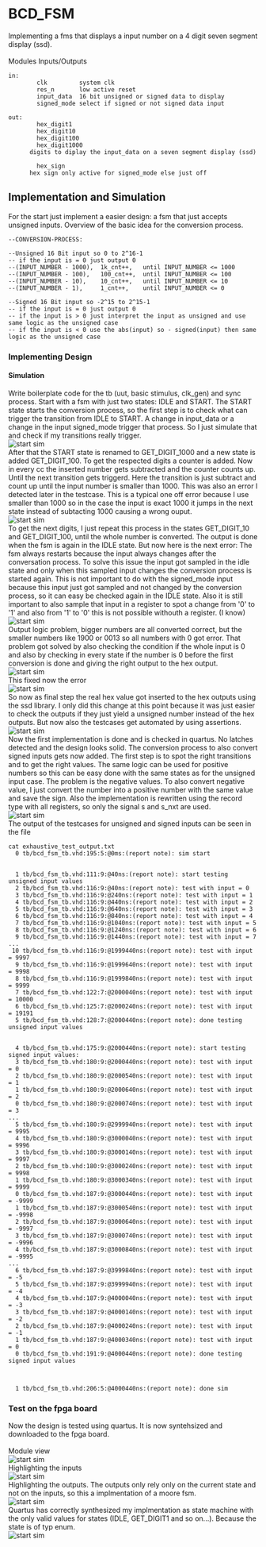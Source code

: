 # BCD_FSM
Implementing a fms that displays a input number on a 4 digit seven segment display (ssd).
<br > <br >
Modules Inputs/Outputs
```
in:
		clk         system clk
		res_n       low active reset
		input_data  16 bit unsigned or signed data to display
		signed_mode select if signed or not signed data input

out:
		hex_digit1
		hex_digit10
		hex_digit100
		hex_digit1000
      digits to diplay the input_data on a seven segment display (ssd)

		hex_sign
      hex sign only active for signed_mode else just off
```

## Implementation and Simulation
For the start just implement a easier design: a fsm that just accepts unsigned inputs.
Overview of the basic idea for the conversion process.
```
--CONVERSION-PROCESS:

--Unsigned 16 Bit input so 0 to 2^16-1
-- if the input is = 0 just output 0
--(INPUT_NUMBER - 1000),  1k_cnt++,   until INPUT_NUMBER <= 1000
--(INPUT_NUMBER - 100),   100_cnt++,  until INPUT_NUMBER <= 100
--(INPUT_NUMBER - 10),    10_cnt++,   until INPUT_NUMBER <= 10
--(INPUT_NUMBER - 1),     1_cnt++,    until INPUT_NUMBER <= 0

--Signed 16 Bit input so -2^15 to 2^15-1
-- if the input is = 0 just output 0
-- if the input is > 0 just interpret the input as unsigned and use same logic as the unsigned case
-- if the input is < 0 use the abs(input) so - signed(input) then same logic as the unsigned case
```
### Implementing Design
#### Simulation
Write boilerplate code for the tb (uut, basic stimulus, clk_gen) and sync process. Start with a fsm with just two states: IDLE and START. The START state starts the conversion process, so the first step is to check what can trigger the transition from IDLE to START. A change in input_data or a change in the input signed_mode trigger that process. So I just simulate that and check if my transitions really trigger.
<br>
![start sim ](./img/first_sim.png)
<br>
After that the START state is renamed to GET_DIGIT_1000 and a new state is added GET_DIGIT_100. To get the respected digits a counter is added. Now in every cc the inserted number gets subtracted and the counter counts up. Until the next transition gets triggerd. Here the transition is just subtract and count up until the input number is smaller than 1000. This was also an error I detected later in the testcase. This is a typical one off error because I use smaller than 1000 so in the case the input is exact 1000 it jumps in the next state instead of subtacting 1000 causing a wrong ouput.
<br>
![start sim ](./img/sim_get_first1000.png)
<br>
To get the next digits, I just repeat this process in the states GET_DIGIT_10 and GET_DIGIT_100, until the whole number is converted. The output is done when the fsm is again in the IDLE state. But now here is the next error: The fsm always restarts because the input always changes after the conversation process. To solve this issue the input got sampled in the idle state and only when this sampled input changes the conversion process is started again. This is not important to do with the signed_mode input because this input just got sampled and not changed by the conversion process, so it can easy be checked again in the IDLE state. Also it is still important to also sample that input in a register to spot a change from '0' to '1' and also from '1' to '0' this is not possible withouth a register. (I know)
<br>
![start sim ](./img/sim_start_conversation_only_if_input_changes.png)
<br>
Output logic problem, bigger numbers are all converted correct, but the smaller numbers like 1900 or 0013 so all numbers with 0 got error. That problem got solved by also checking the condition if the whole input is 0 and also by checking in every state if the number is 0 before the first conversion is done and giving the right output to the hex output.
<br>
![start sim ](./img/sim_output_logic.png)
<br>
This fixed now the error
<br>
![start sim ](./img/sim_removing_bug.png)
<br>
So now as final step the real hex value got inserted to the hex outputs using the ssd library. I only did this change at this point because it was just easier to check the outputs if they just yield a unsigned number instead of the hex outputs. But now also the testcases get automated by using assertions.
<br>
![start sim ](./img/sim_rewrite_output_to_use_to_segs.png)
<br>
Now the first implementation is done and is checked in quartus. No latches detected and the
design looks solid. The conversion process to also convert signed inputs gets now added. The first step is to spot the right transitions and to get the right values. The same logic can be used for positive numbers so this can be easy done with the same states as for the unsigned input case. The problem is the negative values. To also convert negative value, I just convert the number into a positive number with the same value and save the sign. Also the implementation is rewritten using the record type with all registers, so only the signal s and s_nxt are used.
<br>
![start sim ](./img/sim_convert_sign.png)
<br>
The output of the testcases for unsigned and signed inputs can be seen in the file
```
cat exhaustive_test_output.txt
  0 tb/bcd_fsm_tb.vhd:195:5:@0ms:(report note): sim start


  1 tb/bcd_fsm_tb.vhd:111:9:@40ns:(report note): start testing unsigned input values
  2 tb/bcd_fsm_tb.vhd:116:9:@40ns:(report note): test with input = 0
  3 tb/bcd_fsm_tb.vhd:116:9:@240ns:(report note): test with input = 1
  4 tb/bcd_fsm_tb.vhd:116:9:@440ns:(report note): test with input = 2
  5 tb/bcd_fsm_tb.vhd:116:9:@640ns:(report note): test with input = 3
  6 tb/bcd_fsm_tb.vhd:116:9:@840ns:(report note): test with input = 4
  7 tb/bcd_fsm_tb.vhd:116:9:@1040ns:(report note): test with input = 5
  8 tb/bcd_fsm_tb.vhd:116:9:@1240ns:(report note): test with input = 6
  9 tb/bcd_fsm_tb.vhd:116:9:@1440ns:(report note): test with input = 7
...
 10 tb/bcd_fsm_tb.vhd:116:9:@1999440ns:(report note): test with input = 9997
  9 tb/bcd_fsm_tb.vhd:116:9:@1999640ns:(report note): test with input = 9998
  8 tb/bcd_fsm_tb.vhd:116:9:@1999840ns:(report note): test with input = 9999
  7 tb/bcd_fsm_tb.vhd:122:7:@2000040ns:(report note): test with input = 10000
  6 tb/bcd_fsm_tb.vhd:125:7:@2000240ns:(report note): test with input = 19191
  5 tb/bcd_fsm_tb.vhd:128:7:@2000440ns:(report note): done testing unsigned input values


  4 tb/bcd_fsm_tb.vhd:175:9:@2000440ns:(report note): start testing signed input values:
  3 tb/bcd_fsm_tb.vhd:180:9:@2000440ns:(report note): test with input = 0
  2 tb/bcd_fsm_tb.vhd:180:9:@2000540ns:(report note): test with input = 1
  1 tb/bcd_fsm_tb.vhd:180:9:@2000640ns:(report note): test with input = 2
  0 tb/bcd_fsm_tb.vhd:180:9:@2000740ns:(report note): test with input = 3
...
  5 tb/bcd_fsm_tb.vhd:180:9:@2999940ns:(report note): test with input = 9995
  4 tb/bcd_fsm_tb.vhd:180:9:@3000040ns:(report note): test with input = 9996
  3 tb/bcd_fsm_tb.vhd:180:9:@3000140ns:(report note): test with input = 9997
  2 tb/bcd_fsm_tb.vhd:180:9:@3000240ns:(report note): test with input = 9998
  1 tb/bcd_fsm_tb.vhd:180:9:@3000340ns:(report note): test with input = 9999
  0 tb/bcd_fsm_tb.vhd:187:9:@3000440ns:(report note): test with input = -9999
  1 tb/bcd_fsm_tb.vhd:187:9:@3000540ns:(report note): test with input = -9998
  2 tb/bcd_fsm_tb.vhd:187:9:@3000640ns:(report note): test with input = -9997
  3 tb/bcd_fsm_tb.vhd:187:9:@3000740ns:(report note): test with input = -9996
  4 tb/bcd_fsm_tb.vhd:187:9:@3000840ns:(report note): test with input = -9995
...
  6 tb/bcd_fsm_tb.vhd:187:9:@3999840ns:(report note): test with input = -5
  5 tb/bcd_fsm_tb.vhd:187:9:@3999940ns:(report note): test with input = -4
  4 tb/bcd_fsm_tb.vhd:187:9:@4000040ns:(report note): test with input = -3
  3 tb/bcd_fsm_tb.vhd:187:9:@4000140ns:(report note): test with input = -2
  2 tb/bcd_fsm_tb.vhd:187:9:@4000240ns:(report note): test with input = -1
  1 tb/bcd_fsm_tb.vhd:187:9:@4000340ns:(report note): test with input = 0
  0 tb/bcd_fsm_tb.vhd:191:9:@4000440ns:(report note): done testing signed input values



  1 tb/bcd_fsm_tb.vhd:206:5:@4000440ns:(report note): done sim

```

### Test on the fpga board
Now the design is tested using quartus. It is now syntehsized and downloaded to the fpga board.
<br> <br>
Module view
<br>
![start sim ](./img/test_rtl_view1.png)
<br>
Highlighting the inputs
<br>
![start sim ](./img/test_rtl_view_inputs.png)
<br>
Highlighting the outputs. The outputs only rely only on the current state and not on the inputs, so this a implmentation of a moore fsm.
<br>
![start sim ](./img/test_rtl_view_outputs.png)
<br>
Quartus has correctly synthesized my implmentation as state machine with the only valid values for states (IDLE, GET_DIGIT1 and so on...). Because the state is of typ enum.
<br>
![start sim ](./img/test_rtl_state_machine.png)
<br>
